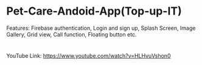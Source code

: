 # Pet-Care-Andoid-App(Top-up-IT)

Features:
Firebase authentication, Login and sign up, Splash Screen, Image Gallery, Grid view, Call function, Floating button etc.
#
YouTube Link: https://www.youtube.com/watch?v=HLHvuVshon0
